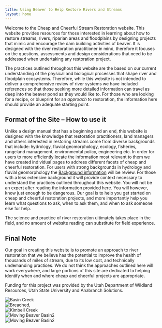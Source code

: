 ```yaml
---
title: Using Beaver to Help Restore Rivers and Streams
layout: home
---
```


<link rel="shortcut icon" type="image/x-icon" href="favicon.ico">

Welcome to the Cheap and Cheerful Stream Restoration website. This website provides resources for those interested in learning about how to restore streams, rivers, riparian areas and floodplains by designing projects that  mimic and encourage the dam building activities of beaver.
It is designed with the river restoration practitioner in mind, therefore it focuses on the questions, assessments and design considerations that need to be addressed when undertaking any restoration project.

The practices outlined throughout this website are the based on our current understanding of the physical and biological processes that shape river and floodplain ecosystems. Therefore, while this website is not intended to deliver a comprehensive review of river systems we have included references so that those seeking more detailed information can travel as deep into the beaver pond as they would like to. For those who are looking for a recipe, or blueprint for an *approach* to restoration, the information here should provide an adequate starting point.

## Format of the Site – How to use it ###
Unlike a design manual that has a beginning and an end, this website is designed with the knowledge that restoration practitioners, land managers and others interested in restoring streams come from diverse backgrounds that include: hydrology, fluvial geomorphology, ecology, fisheries, rangeland management, environmental policy, engineering etc. In order for users to more efficiently locate the information most relevant to them we have created individual pages to address different facets of cheap and cheerful restoration.<!-- are we sticking with this?--> For users with strong backgrounds in hydrology and fluvial geomorphology the [Background information](text\2_background_information.md) will be review. For those with a less extensive background it will provide context necessary to understand the practices outlined throughout this website. You will not be an expert after reading the information provided here. You will however, know just enough to be dangerous. Our goal is to help you get started on cheap and cheerful restoration projects, and more importantly help you learn what questions to ask, when to ask them, and when to ask someone else for help.
<!--In addition to text and photos, this website has video tutorials from field visits to help walk through many of the concepts.--> The science and practice of river restoration ultimately takes place in the field, and no amount of website reading can substitute for field experience.

<!--Lastly, there are powerpoint presentations and .pdfs available for download. Much of the information contained in the powerpoint presentations is similar to the information contained on the site itself. The goal of posting additional presentations is that project managers may have access to presentation materials (text, images and figures) that can be used in public or private presentations to potential stakeholders. <!-- is this really our goal?-->

## Final Note
Our goal in creating this website is to promote an approach to river restoration that we believe has the potential to improve the health of thousands of miles of stream, due to its low cost, and technically undemanding practices. We do not think the approaches outlined here will work everywhere, and large portions of this site are dedicated to helping identify when and where cheap and cheerful projects are appropriate.

Funding for this project was provided by the Utah Department of Wildland Resources, Utah State University and Anabranch Solutions.

<div class="row small-up-2 medium-up-3 large-up-4">
	<div class="column column-block">
		<img src="{{site.siteurl}}/images/photos/BDA_basin_crk2.png" title="Basin Creek"/>
	</div>
	<div class="column column-block">
		<img src="{{site.siteurl}}/images/photos/breached_BDAs_san_raf2.png" title="Breached"/>,
	</div>
	<div class="column column-block">
		<img src="{{site.siteurl}}/images/photos/kimbell_creek_photo_SMS.png" title="Kimbell Creek"/>
	</div>
	<div class="column column-block">
		<img src="{{site.siteurl}}/images/photos/moving_beaver_basin2.png" title="Moving Beaver Basin2"/>
	</div>
	<div class="column column-block">
		<img src="{{site.siteurl}}/images/photos/moving_beaver_basin.png" title="Moving Beaver Basin2"/>
	</div>
</div>


